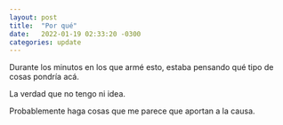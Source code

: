 ```yaml
---
layout: post
title:  "Por qué"
date: 	2022-01-19 02:33:20 -0300
categories: update
---
```

Durante los minutos en los que armé esto, estaba pensando qué tipo de cosas pondría acá.

La verdad que no tengo ni idea.

Probablemente haga cosas que me parece que aportan a la causa.
